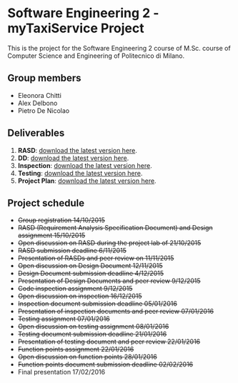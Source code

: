 # Software Engineering 2 - myTaxiService Project

This is the project for the Software Engineering 2 course of M.Sc. course of Computer Science and Engineering of Politecnico di Milano.

## Group members
* Eleonora Chitti
* Alex Delbono
* Pietro De Nicolao

## Deliverables

1. **RASD**: [download the latest version here](https://github.com/pietrodn/se2-mytaxiservice/raw/master/Deliveries/RASD.pdf).
1. **DD**: [download the latest version here](https://github.com/pietrodn/se2-mytaxiservice/raw/master/Deliveries/DD.pdf).
1. **Inspection**: [download the latest version here](https://github.com/pietrodn/se2-mytaxiservice/raw/master/Deliveries/Inspection.pdf).
1. **Testing**: [download the latest version here](https://github.com/pietrodn/se2-mytaxiservice/raw/master/Deliveries/Testing.pdf).
1. **Project Plan**: [download the latest version here](https://github.com/pietrodn/se2-mytaxiservice/raw/master/Deliveries/ProjectPlan.pdf).

## Project schedule
* ~~Group registration 14/10/2015~~
* ~~RASD (Requirement Analysis Specification Document) and Design assignment 15/10/2015~~
* ~~Open discussion on RASD during the project lab of 21/10/2015~~
* ~~RASD submission deadline 6/11/2015~~
* ~~Presentation of RASDs and peer review on 11/11/2015~~
* ~~Open discussion on Design Document 12/11/2015~~
* ~~Design Document submission deadline 4/12/2015~~
* ~~Presentation of Design Documents and peer review 9/12/2015~~
* ~~Code inspection assignment 9/12/2015~~
* ~~Open discussion on inspection 16/12/2015~~
* ~~Inspection document submission deadline 05/01/2016~~
* ~~Presentation of inspection documents and peer review 07/01/2016~~
* ~~Testing assignment 07/01/2016~~
* ~~Open discussion on testing assignment 08/01/2016~~
* ~~Testing document submission deadline 21/01/2016~~
* ~~Presentation of testing document and peer review 22/01/2016~~
* ~~Function points assignment 22/01/2016~~
* ~~Open discussion on function points 28/01/2016~~
* ~~Function points document submission deadline 02/02/2016~~
* Final presentation 17/02/2016
